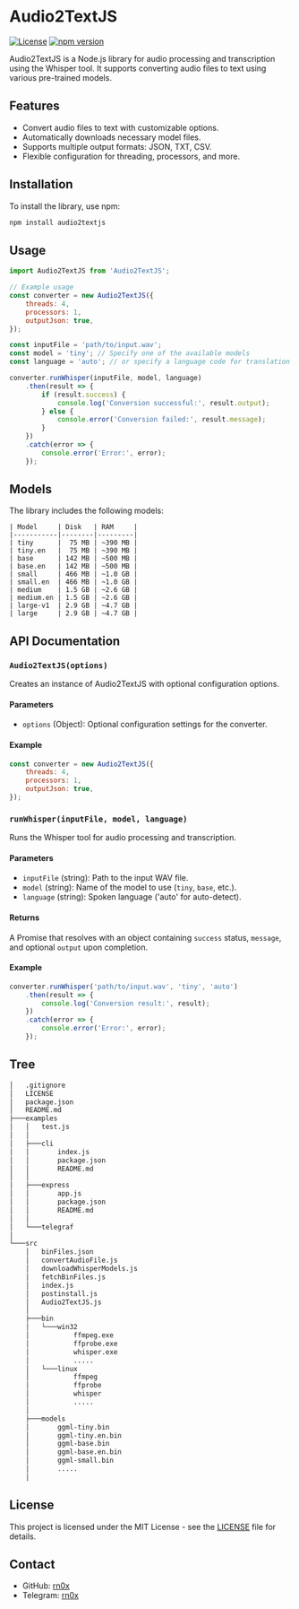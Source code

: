 # Audio2TextJS

[![License](https://img.shields.io/badge/license-MIT-blue.svg)](https://github.com/rn0x/Audio2TextJS/blob/main/LICENSE)
[![npm version](https://badge.fury.io/js/Audio2TextJS.svg)](https://badge.fury.io/js/Audio2TextJS)

Audio2TextJS is a Node.js library for audio processing and transcription using the Whisper tool. It supports converting audio files to text using various pre-trained models.

## Features

- Convert audio files to text with customizable options.
- Automatically downloads necessary model files.
- Supports multiple output formats: JSON, TXT, CSV.
- Flexible configuration for threading, processors, and more.

## Installation

To install the library, use npm:

```bash
npm install audio2textjs
```

## Usage

```javascript
import Audio2TextJS from 'Audio2TextJS';

// Example usage
const converter = new Audio2TextJS({
    threads: 4,
    processors: 1,
    outputJson: true,
});

const inputFile = 'path/to/input.wav';
const model = 'tiny'; // Specify one of the available models
const language = 'auto'; // or specify a language code for translation

converter.runWhisper(inputFile, model, language)
    .then(result => {
        if (result.success) {
            console.log('Conversion successful:', result.output);
        } else {
            console.error('Conversion failed:', result.message);
        }
    })
    .catch(error => {
        console.error('Error:', error);
    });
```

## Models

The library includes the following models:

```plaintext
| Model     | Disk   | RAM     |
|-----------|--------|---------|
| tiny      |  75 MB | ~390 MB |
| tiny.en   |  75 MB | ~390 MB |
| base      | 142 MB | ~500 MB |
| base.en   | 142 MB | ~500 MB |
| small     | 466 MB | ~1.0 GB |
| small.en  | 466 MB | ~1.0 GB |
| medium    | 1.5 GB | ~2.6 GB |
| medium.en | 1.5 GB | ~2.6 GB |
| large-v1  | 2.9 GB | ~4.7 GB |
| large     | 2.9 GB | ~4.7 GB |
```

## API Documentation

### `Audio2TextJS(options)`

Creates an instance of Audio2TextJS with optional configuration options.

#### Parameters

- `options` (Object): Optional configuration settings for the converter.

#### Example

```javascript
const converter = new Audio2TextJS({
    threads: 4,
    processors: 1,
    outputJson: true,
});
```

### `runWhisper(inputFile, model, language)`

Runs the Whisper tool for audio processing and transcription.

#### Parameters

- `inputFile` (string): Path to the input WAV file.
- `model` (string): Name of the model to use (`tiny`, `base`, etc.).
- `language` (string): Spoken language ('auto' for auto-detect).

#### Returns

A Promise that resolves with an object containing `success` status, `message`, and optional `output` upon completion.

#### Example

```javascript
converter.runWhisper('path/to/input.wav', 'tiny', 'auto')
    .then(result => {
        console.log('Conversion result:', result);
    })
    .catch(error => {
        console.error('Error:', error);
    });
```

## Tree 

```bash
│   .gitignore
│   LICENSE
│   package.json
│   README.md
├───examples
│   │   test.js
│   │
│   ├───cli
│   │       index.js
│   │       package.json
│   │       README.md
│   │
│   ├───express
│   │       app.js
│   │       package.json
│   │       README.md
│   │
│   └───telegraf
│
└───src
    │   binFiles.json
    │   convertAudioFile.js
    │   downloadWhisperModels.js
    │   fetchBinFiles.js
    │   index.js
    │   postinstall.js
    │   Audio2TextJS.js
    │
    ├───bin
    │   └───win32
    │           ffmpeg.exe
    │           ffprobe.exe
    │           whisper.exe
    │           .....
    │   └───linux
    │           ffmpeg
    │           ffprobe
    │           whisper
    │           .....
    │
    ├───models
    │       ggml-tiny.bin
    │       ggml-tiny.en.bin
    │       ggml-base.bin
    │       ggml-base.en.bin
    │       ggml-small.bin
    │       .....
    │
```

## License

This project is licensed under the MIT License - see the [LICENSE](LICENSE) file for details.

## Contact

- GitHub: [rn0x](https://github.com/rn0x)
- Telegram: [rn0x](https://t.me/F93ii)